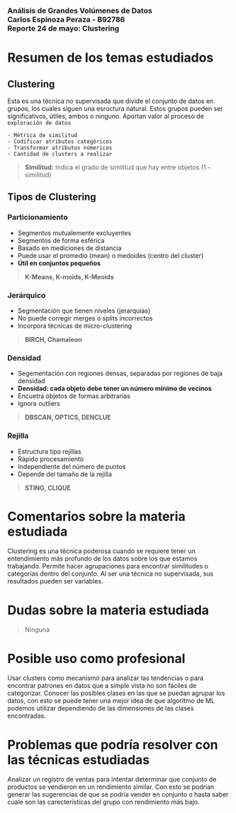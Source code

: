 ### Análisis de Grandes Volúmenes de Datos <br>Carlos Espinoza Peraza - B92786 <br>Reporte 24 de mayo: Clustering

# **Resumen de los temas estudiados**

## **Clustering**

Esta es una técnica no supervisada que divide el conjunto de datos en grupos, los cuales siguen una esructura natural. Estos grupos pueden ser significativos, útiles, ambos o ninguno. Aportan valor al proceso de `exploración de datos`

	- Métrica de similitud
	- Codificar atributos categóricos
	- Transformar atributos númericos
	- Cantidad de clusters a realizar

> **Similitud:** Indica el grado de similitud que hay entre objetos (1 - similitud)

## **Tipos de Clustering**

### **Particionamiento**

- Segmentos mutualemente excluyentes
- Segmentos de forma esférica
- Basado en mediciones de distancia
- Puede usar el promedio (mean) o medoides (centro del cluster)
- **Útil en conjuntos pequeños**

> **K-Means, K-moids, K-Meoids**

### **Jerárquico**
- Segmentación que tienen niveles (jerarquías)
- No puede corregir merges o splits incorrectos
- Incorpora técnicas de micro-clustering

> **BIRCH, Chamaleon**

### **Densidad**
- Segementación con regiones densas, separadas por regiones de baja densidad
- **Densidad: cada objeto debe tener un número mínimo de vecinos**
- Encuetra objetos de formas arbitrarias
- Ignora outliers

> **DBSCAN, OPTICS, DENCLUE**

### **Rejilla**
- Estructura tipo rejillas
- Rápido procesamiento
- Independiente del número de puntos
- Depende del tamaño de la rejilla

> **STING, CLIQUE**

# **Comentarios sobre la materia estudiada**

Clustering es una técnica poderosa cuando se requiere tener un entendimiento más profundo de los datos sobre los que estamos trabajando. Permite hacer agrupaciones para encontrar similitudes o categorías dentro del conjunto. Al ser una técnica no supervisada, sus resultados pueden ser variables.

# **Dudas sobre la materia estudiada**

> Ninguna

# **Posible uso como profesional**

Usar clusters como mecanismo para analizar las tendencias o para encontrar patrones en datos que a simple vista no son fáciles de categorizar. Conocer las posibles clases en las que se puedan agrupar los datos, con esto se puede tener una mejor idea de que algoritmo de ML podemos utilizar dependiendo de las dimensiones de las clases encontradas.

# **Problemas que podría resolver con las técnicas estudiadas**

Analizar un registro de ventas para intentar determinar que conjunto de productos se vendieron en un rendimiento similar. Con esto se podrían generar las sugerencias de que se podría vender en conjunto o hasta saber cuale son las carecterísticas del grupo con rendimiento más bajo.